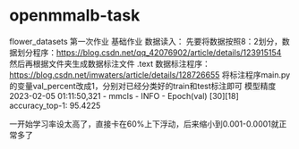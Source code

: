 # openmmalb-task
flower_datasets
第一次作业 基础作业
数据读入：
先要将数据按照8：2划分，数据划分程序：https://blog.csdn.net/qq_42076902/article/details/123915154
然后再根据文件夹生成数据标注文件  .text  数据标注程序：https://blog.csdn.net/imwaters/article/details/128726655
将标注程序main.py的变量val_percent改成1，分别对已经分类好的train和test标注即可
模型精度 2023-02-05 01:11:50,321 - mmcls - INFO - Epoch(val) [30][18]	accuracy_top-1: 95.4225

一开始学习率设太高了，直接卡在60%上下浮动，后来缩小到0.001-0.0001就正常多了
